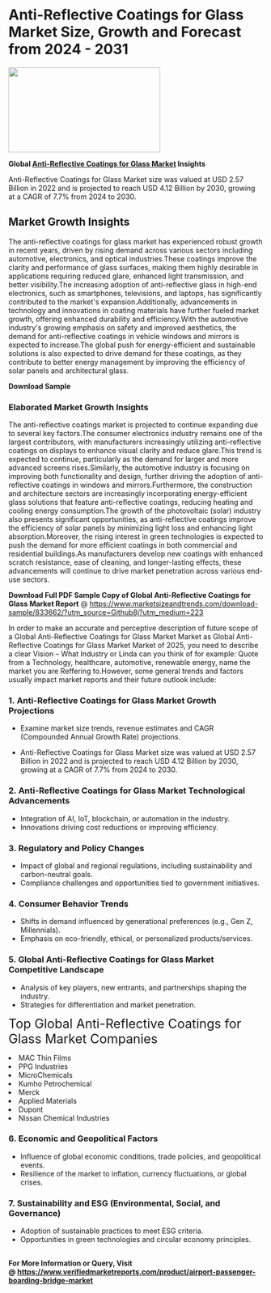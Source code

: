 <H1>Anti-Reflective Coatings for Glass Market Size, Growth and Forecast from 2024 - 2031</H1><img class="aligncenter size-medium wp-image-584254" src="https://thirdeyenews.in/wp-content/uploads/2024/09/Global-Market-Research-300x168.jpeg" alt="" width="300" height="168" /><p><strong>Global&nbsp;<a href="https://www.marketsizeandtrends.com/download-sample/833662/?utm_source=Github8j?utm_medium=223">Anti-Reflective Coatings for Glass Market</a> Insights</strong></p><p>Anti-Reflective Coatings for Glass Market size was valued at USD 2.57 Billion in 2022 and is projected to reach USD 4.12 Billion by 2030, growing at a CAGR of 7.7% from 2024 to 2030.</p><p><h2>Market Growth Insights</h2> The anti-reflective coatings for glass market has experienced robust growth in recent years, driven by rising demand across various sectors including automotive, electronics, and optical industries.These coatings improve the clarity and performance of glass surfaces, making them highly desirable in applications requiring reduced glare, enhanced light transmission, and better visibility.The increasing adoption of anti-reflective glass in high-end electronics, such as smartphones, televisions, and laptops, has significantly contributed to the market's expansion.Additionally, advancements in technology and innovations in coating materials have further fueled market growth, offering enhanced durability and efficiency.With the automotive industry's growing emphasis on safety and improved aesthetics, the demand for anti-reflective coatings in vehicle windows and mirrors is expected to increase.The global push for energy-efficient and sustainable solutions is also expected to drive demand for these coatings, as they contribute to better energy management by improving the efficiency of solar panels and architectural glass.<p><strong>Download Sample</strong></p> <h3>Elaborated Market Growth Insights</h3> The anti-reflective coatings market is projected to continue expanding due to several key factors.The consumer electronics industry remains one of the largest contributors, with manufacturers increasingly utilizing anti-reflective coatings on displays to enhance visual clarity and reduce glare.This trend is expected to continue, particularly as the demand for larger and more advanced screens rises.Similarly, the automotive industry is focusing on improving both functionality and design, further driving the adoption of anti-reflective coatings in windows and mirrors.Furthermore, the construction and architecture sectors are increasingly incorporating energy-efficient glass solutions that feature anti-reflective coatings, reducing heating and cooling energy consumption.The growth of the photovoltaic (solar) industry also presents significant opportunities, as anti-reflective coatings improve the efficiency of solar panels by minimizing light loss and enhancing light absorption.Moreover, the rising interest in green technologies is expected to push the demand for more efficient coatings in both commercial and residential buildings.As manufacturers develop new coatings with enhanced scratch resistance, ease of cleaning, and longer-lasting effects, these advancements will continue to drive market penetration across various end-use sectors.<p><span class=""><strong>Download Full PDF Sample Copy of Global Anti-Reflective Coatings for Glass Market Report</strong> @ <a href="https://www.marketsizeandtrends.com/download-sample/833662/?utm_source=Github8j?utm_medium=223" target="_blank">https://www.marketsizeandtrends.com/download-sample/833662/?utm_source=Github8j?utm_medium=223</a></span></p><p>In order to make an accurate and perceptive description of future scope of a Global&nbsp;Anti-Reflective Coatings for Glass Market Market as Global&nbsp;Anti-Reflective Coatings for Glass Market Market of 2025, you need to describe a clear Vision &ndash; What Industry or Linda can you think of for example: Quote from a Technology, healthcare, automotive, renewable energy, name the market you are Reffering to.However, some general trends and factors usually impact market reports and their future outlook include:</p><h3>1.&nbsp;<strong>Anti-Reflective Coatings for Glass Market Growth Projections</strong></h3><ul><li>Examine market size trends, revenue estimates and CAGR (Compounded Annual Growth Rate) projections.</li><li><p>Anti-Reflective Coatings for Glass Market size was valued at USD 2.57 Billion in 2022 and is projected to reach USD 4.12 Billion by 2030, growing at a CAGR of 7.7% from 2024 to 2030.</p></li></ul><h3>2.&nbsp;<strong>Anti-Reflective Coatings for Glass Market Technological Advancements</strong></h3><ul><li>Integration of AI, IoT, blockchain, or automation in the industry.</li><li>Innovations driving cost reductions or improving efficiency.</li></ul><h3>3.&nbsp;<strong>Regulatory and Policy Changes</strong></h3><ul><li>Impact of global and regional regulations, including sustainability and carbon-neutral goals.</li><li>Compliance challenges and opportunities tied to government initiatives.</li></ul><h3>4.&nbsp;<strong>Consumer Behavior Trends</strong></h3><ul><li>Shifts in demand influenced by generational preferences (e.g., Gen Z, Millennials).</li><li>Emphasis on eco-friendly, ethical, or personalized products/services.</li></ul><h3>5.&nbsp;<strong>Global Anti-Reflective Coatings for Glass Market Competitive Landscape</strong></h3><ul><li>Analysis of key players, new entrants, and partnerships shaping the industry.</li><li>Strategies for differentiation and market penetration.</li></ul><p data-pm-slice="1 1 []"><span style="color: inherit; font-family: inherit; font-size: 25px;">Top Global Anti-Reflective Coatings for Glass Market Companies</span></p><div class="" data-test-id=""><p><li>MAC Thin Films</li><li> PPG Industries</li><li> MicroChemicals</li><li> Kumho Petrochemical</li><li> Merck</li><li> Applied Materials</li><li> Dupont</li><li> Nissan Chemical Industries</li></p></div><h3>6.&nbsp;<strong>Economic and Geopolitical Factors</strong></h3><ul><li>Influence of global economic conditions, trade policies, and geopolitical events.</li><li>Resilience of the market to inflation, currency fluctuations, or global crises.</li></ul><h3>7.&nbsp;<strong>Sustainability and ESG (Environmental, Social, and Governance)</strong></h3><ul><li>Adoption of sustainable practices to meet ESG criteria.</li><li>Opportunities in green technologies and circular economy principles.</li></ul><h2><strong style="font-size: 14px;">For More Information or Query, Visit @&nbsp;</strong><a style="background-color: #ffffff; font-size: 14px;" href="https://www.marketsizeandtrends.com/report/anti-reflective-coatings-for-glass-market/" target="_blank">https://www.verifiedmarketreports.com/product/airport-passenger-boarding-bridge-market</a></h2>